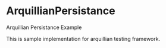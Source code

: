 # ArquillianPersistance
Arquillian Persistance Example 

This is sample implementation for arquillian testing framework.
